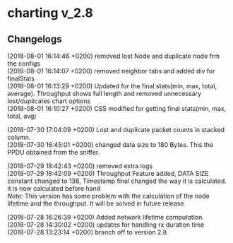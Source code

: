 # charting v_2.8

## Changelogs
   (2018-08-01 16:14:46 +0200) <nyxonman> removed lost Node and duplicate node frm the configs   
   (2018-08-01 16:14:07 +0200) <nyxonman> removed neighbor tabs and added div for finalStats   
   (2018-08-01 16:13:29 +0200) <nyxonman> Updated for the final stats(min, max, total, average). Throughput shows full length and removed unnecessary lost/duplicates chart options   
   (2018-08-01 16:10:27 +0200) <nyxonman> CSS modified for getting final stats(min, max, total, avg)   
   
   (2018-07-30 17:04:09 +0200) <nyxonman> Lost and duplicate packet counts in stacked column.  
   (2018-07-30 16:45:01 +0200) <nyxonman> changed data size to 180 Bytes. This the PPDU obtained from the sniffer.

   (2018-07-29 18:42:43 +0200) <nyxonman> removed extra logs  
   (2018-07-29 18:42:09 +0200) <nyxonman> Throughput Feature added, DATA SIZE constant changed to 138, Timestamp final changed the way it is calculated. it is now calculated before hand   
   *Note:* This version has some problem with the calculation of the node lifetime and the throughput. It will be solved in future release

   (2018-07-28 16:26:39 +0200) <nyxonman> Added network lifetime computation.  
   (2018-07-28 14:30:02 +0200) <nyxonman> updates for handling rx duration time  
   (2018-07-28 13:23:14 +0200) <nyxonman> branch off to version 2.8  
